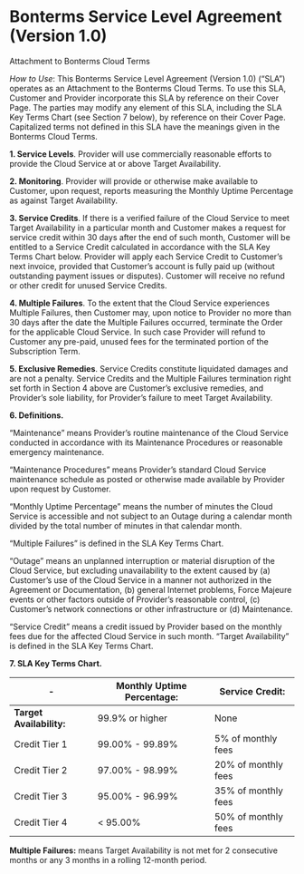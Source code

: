 # Bonterms Service Level Agreement (Version 1.0)
Attachment to Bonterms Cloud Terms

_How to Use_: This Bonterms Service Level Agreement (Version 1.0) (“SLA”) operates as an Attachment to the Bonterms Cloud Terms. To use this
SLA, Customer and Provider incorporate this SLA by reference on their Cover Page. The parties may modify any element of this SLA, including the
SLA Key Terms Chart (see Section 7 below), by reference on their Cover Page. Capitalized terms not defined in this SLA have the meanings given
in the Bonterms Cloud Terms.

**1. Service Levels**. Provider will use commercially reasonable efforts to provide the Cloud Service at or above Target Availability.

**2. Monitoring**. Provider will provide or otherwise make available to Customer, upon request, reports measuring the Monthly Uptime Percentage
as against Target Availability.

**3. Service Credits**. If there is a verified failure of the Cloud Service to meet Target Availability in a particular month and Customer makes a
request for service credit within 30 days after the end of such month, Customer will be entitled to a Service Credit calculated in accordance with
the SLA Key Terms Chart below. Provider will apply each Service Credit to Customer’s next invoice, provided that Customer’s account is fully paid
up (without outstanding payment issues or disputes). Customer will receive no refund or other credit for unused Service Credits.

**4. Multiple Failures**. To the extent that the Cloud Service experiences Multiple Failures, then Customer may, upon notice to Provider no more
than 30 days after the date the Multiple Failures occurred, terminate the Order for the applicable Cloud Service. In such case Provider will refund
to Customer any pre-paid, unused fees for the terminated portion of the Subscription Term.

**5. Exclusive Remedies**. Service Credits constitute liquidated damages and are not a penalty. Service Credits and the Multiple Failures
termination right set forth in Section 4 above are Customer’s exclusive remedies, and Provider’s sole liability, for Provider’s failure to meet Target
Availability.

**6. Definitions.**

“Maintenance” means Provider’s routine maintenance of the Cloud Service conducted in accordance with its Maintenance Procedures or
reasonable emergency maintenance.

“Maintenance Procedures” means Provider’s standard Cloud Service maintenance schedule as posted or otherwise made available by
Provider upon request by Customer.

“Monthly Uptime Percentage” means the number of minutes the Cloud Service is accessible and not subject to an Outage during a calendar
month divided by the total number of minutes in that calendar month.

“Multiple Failures” is defined in the SLA Key Terms Chart.

“Outage” means an unplanned interruption or material disruption of the Cloud Service, but excluding unavailability to the extent caused by
(a) Customer’s use of the Cloud Service in a manner not authorized in the Agreement or Documentation, (b) general Internet problems, Force
Majeure events or other factors outside of Provider’s reasonable control, (c) Customer’s network connections or other infrastructure or (d)
Maintenance.

“Service Credit” means a credit issued by Provider based on the monthly fees due for the affected Cloud Service in such month.
“Target Availability” is defined in the SLA Key Terms Chart.

**7. SLA Key Terms Chart.**

-| Monthly Uptime Percentage: | Service Credit:
--- | --- | ---
**Target Availability:** | 99.9% or higher | None
Credit Tier 1 | 99.00% - 99.89% | 5% of monthly fees
Credit Tier 2 | 97.00% - 98.99% | 20% of monthly fees
Credit Tier 3 | 95.00% - 96.99% | 35% of monthly fees
Credit Tier 4 | < 95.00% | 50% of monthly fees

**Multiple Failures:** means Target Availability is not met for 2 consecutive months or any 3 months in a rolling 12-month period.
